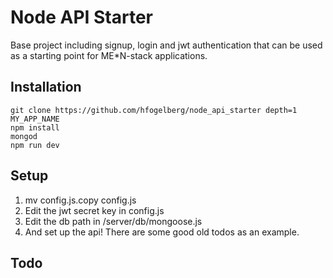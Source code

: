 # Node API Starter

Base project including signup, login and jwt authentication that can be used as a starting point for ME*N-stack applications.

## Installation
````
git clone https://github.com/hfogelberg/node_api_starter depth=1 MY_APP_NAME
npm install
mongod
npm run dev
````

## Setup
1. mv config.js.copy config.js
2. Edit the jwt secret key in config.js
3. Edit the db path in /server/db/mongoose.js
4. And set up the api! There are some good old todos as an example.

## Todo
